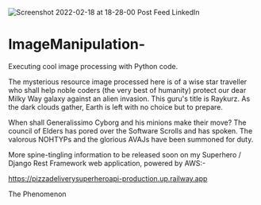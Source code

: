 ![Screenshot 2022-02-18 at 18-28-00 Post Feed LinkedIn](https://user-images.githubusercontent.com/96743401/161512275-e9e9b2a6-efd3-4a9c-ad3e-9bb08fe47306.png)
# ImageManipulation-
Executing cool image processing with Python code.

The mysterious resource image processed here is of a wise star traveller who shall help noble coders (the very best of humanity) protect our dear Milky Way galaxy
against an alien invasion. This guru's title is Raykurz.
As the dark clouds gather, Earth is left with no choice but to prepare. 

When shall Generalissimo Cyborg and his minions make their move? The council of Elders has pored over the Software Scrolls and has spoken.
The valorous NOHTYPs and the glorious AVAJs have been summoned for duty. 

More spine-tingling information to be released soon on my Superhero / Django Rest Framework web application, powered by AWS:-

https://pizzadeliverysuperheroapi-production.up.railway.app

The Phenomenon 
